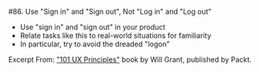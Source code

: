 #86. Use "Sign in" and "Sign out", Not "Log in" and "Log out"
-  Use "sign in" and "sign out" in your product
-  Relate tasks like this to real-world situations for familiarity
-  In particular, try to avoid the dreaded "logon”

Excerpt From: ["101 UX Principles"](https://www.packtpub.com/web-development/101-ux-principles) book by Will Grant, published by Packt.
